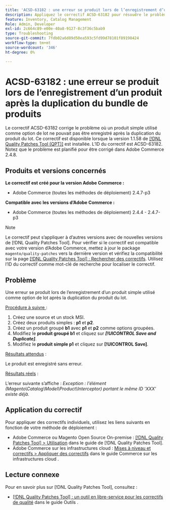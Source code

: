 ```yaml
---
title: 'ACSD-63182 : une erreur se produit lors de l’enregistrement d’un produit après la duplication du bundle de produits'
description: Appliquez le correctif ACSD-63182 pour résoudre le problème d’Adobe Commerce en raison duquel une erreur se produit lors de l’enregistrement d’un produit après la duplication d’un produit groupé avec MSI activé.
feature: Inventory, Catalog Management
Role: Admin, Developer
exl-id: 2c664c89-e00e-40a8-9127-8c3f36c5bab9
type: Troubleshooting
source-git-commit: 7fdb02a6d89d50ea593c5fd99d78101f89198424
workflow-type: tm+mt
source-wordcount: '346'
ht-degree: 0%

---
```


# ACSD-63182 : une erreur se produit lors de l’enregistrement d’un produit après la duplication du bundle de produits

Le correctif ACSD-63182 corrige le problème où un produit simple utilisé comme option de lot ne pouvait pas être enregistré après la duplication du produit du lot. Ce correctif est disponible lorsque la version 1.1.58 de [[!DNL Quality Patches Tool (QPT)]](/help/tools/quality-patches-tool/quality-patches-tool-to-self-serve-quality-patches.md) est installée. L’ID du correctif est ACSD-63182. Notez que le problème est planifié pour être corrigé dans Adobe Commerce 2.4.8.

## Produits et versions concernés

**Le correctif est créé pour la version Adobe Commerce :**

* Adobe Commerce (toutes les méthodes de déploiement) 2.4.7-p3

**Compatible avec les versions d’Adobe Commerce :**

* Adobe Commerce (toutes les méthodes de déploiement) 2.4.4 - 2.4.7-p3

>[!NOTE]
>
>Le correctif peut s’appliquer à d’autres versions avec de nouvelles versions de [!DNL Quality Patches Tool]. Pour vérifier si le correctif est compatible avec votre version d’Adobe Commerce, mettez à jour le package `magento/quality-patches` vers la dernière version et vérifiez la compatibilité sur la page [[!DNL Quality Patches Tool] : Rechercher des correctifs](https://experienceleague.adobe.com/tools/commerce-quality-patches/index.html?lang=fr). Utilisez l’ID du correctif comme mot-clé de recherche pour localiser le correctif.

## Problème

Une erreur se produit lors de l’enregistrement d’un produit simple utilisé comme option de lot après la duplication du produit du lot.

<u>Procédure à suivre </u> :

1. Créez une source et un stock MSI.
1. Créez deux produits simples : **p1** et **p2**.
1. Créez un produit groupé **b1** avec **p1** et **p2** comme options groupées.
1. Modifiez le **produit groupé b1** et cliquez sur ***[!UICONTROL Save and Duplicate]***.
1. Modifiez le **produit simple p1** et cliquez sur **[!UICONTROL Save]**.

<u>Résultats attendus</u> :

Le produit est enregistré sans erreur.

<u>Résultats réels</u> :

L’erreur suivante s’affiche :
*Exception : l&#39;élément (Magento\Catalog\Model\Product\Interceptor) portant le même ID &#39;XXX&#39; existe déjà.*

## Application du correctif

Pour appliquer des correctifs individuels, utilisez les liens suivants en fonction de votre méthode de déploiement :

* Adobe Commerce ou Magento Open Source On-premise : [[!DNL Quality Patches Tool] > Utilisation](/help/tools/quality-patches-tool/usage.md) dans le guide de [!DNL Quality Patches Tool].
* Adobe Commerce sur les infrastructures cloud : [Mises à niveau et correctifs > Appliquer des correctifs](https://experienceleague.adobe.com/docs/commerce-cloud-service/user-guide/develop/upgrade/apply-patches.html?lang=fr) dans le guide Commerce sur les infrastructures cloud .

## Lecture connexe

Pour en savoir plus sur [!DNL Quality Patches Tool], consultez :

* [[!DNL Quality Patches Tool] : un outil en libre-service pour les correctifs de qualité](/help/tools/quality-patches-tool/quality-patches-tool-to-self-serve-quality-patches.md) dans le guide Outils .

